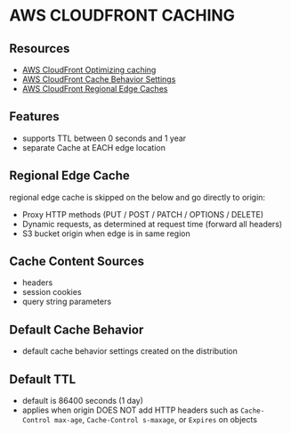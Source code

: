 # AWS CLOUDFRONT CACHING

## Resources

- [AWS CloudFront Optimizing caching](https://docs.aws.amazon.com/AmazonCloudFront/latest/DeveloperGuide/ConfiguringCaching.html)
- [AWS CloudFront Cache Behavior Settings](https://docs.aws.amazon.com/AmazonCloudFront/latest/DeveloperGuide/distribution-web-values-specify.html#DownloadDistValuesCacheBehavior)
- [AWS CloudFront Regional Edge Caches](https://docs.aws.amazon.com/AmazonCloudFront/latest/DeveloperGuide/HowCloudFrontWorks.html#CloudFrontRegionaledgecaches)

## Features

- supports TTL between 0 seconds and 1 year
- separate Cache at EACH edge location

## Regional Edge Cache

regional edge cache is skipped on the below and go directly to origin:

- Proxy HTTP methods (PUT / POST / PATCH / OPTIONS / DELETE)
- Dynamic requests, as determined at request time (forward all headers)
- S3 bucket origin when edge is in same region

## Cache Content Sources

- headers
- session cookies
- query string parameters

## Default Cache Behavior

- default cache behavior settings created on the distribution

## Default TTL

- default is 86400 seconds (1 day)
- applies when origin DOES NOT add HTTP headers such as `Cache-Control max-age`, `Cache-Control s-maxage`, or `Expires` on objects
